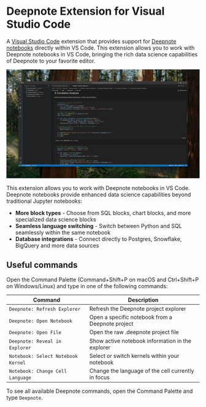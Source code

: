 # Deepnote Extension for Visual Studio Code

A [Visual Studio Code](https://code.visualstudio.com/) extension that provides support for [Deepnote notebooks](https://deepnote.com/) directly within VS Code. This extension allows you to work with Deepnote notebooks in VS Code, bringing the rich data science capabilities of Deepnote to your favorite editor.

![Deepnote Projects](./images/deepnote-projects.png)

This extension allows you to work with Deepnote notebooks in VS Code. Deepnote notebooks provide enhanced data science capabilities beyond traditional Jupyter notebooks:

-   **More block types** - Choose from SQL blocks, chart blocks, and more specialized data science blocks
-   **Seamless language switching** - Switch between Python and SQL seamlessly within the same notebook
-   **Database integrations** - Connect directly to Postgres, Snowflake, BigQuery and more data sources

## Useful commands

Open the Command Palette (Command+Shift+P on macOS and Ctrl+Shift+P on Windows/Linux) and type in one of the following commands:

| Command                            | Description                                        |
| ---------------------------------- | -------------------------------------------------- |
| `Deepnote: Refresh Explorer`       | Refresh the Deepnote project explorer              |
| `Deepnote: Open Notebook`          | Open a specific notebook from a Deepnote project   |
| `Deepnote: Open File`              | Open the raw .deepnote project file                |
| `Deepnote: Reveal in Explorer`     | Show active notebook information in the explorer   |
| `Notebook: Select Notebook Kernel` | Select or switch kernels within your notebook      |
| `Notebook: Change Cell Language`   | Change the language of the cell currently in focus |

To see all available Deepnote commands, open the Command Palette and type `Deepnote`.
